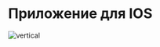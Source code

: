 # Приложение для IOS 
![vertical](https://user-images.githubusercontent.com/57284579/87783644-95341480-c83d-11ea-9071-21149e79cd01.png)
